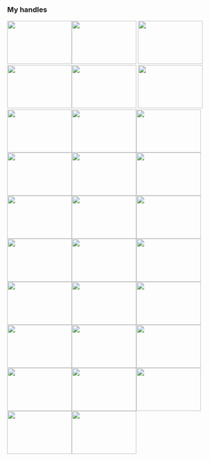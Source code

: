 ### My handles
<a href="https://lightoj.com/user/kungfu-programmer" target="_blank"><img src = "https://lightoj.com/loj-og-image.png" alt = " " width = "150"  height = "100"></a><a href = "https://codeforces.com/profile/KungFu_Programmer"><img src ="https://sun9-53.userapi.com/c840220/v840220027/359b8/DsoLTP6QC_0.jpg"   alt ="" width =" 150" height ="100"></a>
<a href ="https://www.codechef.com/users/kngfuprogramer"><img src ="https://cdn.codechef.com/images/cc-logo-sd.svg"   alt ="" width ="150" height ="100"></a><a href ="https://stackoverflow.com/users/17637695/kungfu-programmer"><img src ="https://miro.medium.com/max/1200/0*UEtwA2ask7vQYW06.png"  alt =" " width ="150" height ="100 "></a><a href ="https://www.linkedin.com/in/kungfu-programmer-711071228//"><img src ="https://www.technipages.com/wp-content/uploads/2020/09/LinkedIn-Does-Not-Load-Images-fix.jpg"   alt ="" width ="150" height ="100 "></a>
<a href = "https://www.codingame.com/profile/78f63b8678b7f54b65fe7765a1a074823106464"><img src ="https://i2.wp.com/blog.zenika.com/wp-content/uploads/2015/04/Vignette_codin-1.jpg?fit=702%2C274&ssl=1"   alt ="" width =" 150" height ="100 "></a><a href ="https://www.hackerearth.com/@KungFu_Programmer"><img src ="https://www.hackerearth.com/blog/wp-content/uploads/2021/12/logo-christmas.svg" alt ="" width ="150" height ="100"></a><a href = "https://www.topcoder.com/members/kungfuprogramer"><img src ="https://www.topcoder.com/wp-content/uploads/2016/01/topcoder-logo.png"   alt ="" width ="150 " height ="100 "></a><a href = "https://www.quora.com/profile/KungFu-Programmer"><img src ="https://www.aadme.co/wp-content/uploads/2021/05/main-qimg-dc1b777005095235798e5dbdb6b710dd.png"   alt ="" width =" 150" height ="100 "></a><a href = "https://docs.microsoft.com/en-us/users/kungfuprogrammer-4565/"><img src ="https://cdn.vox-cdn.com/thumbor/NeSo4JAqv-fFJCIhb5K5eBqvXG4=/7x0:633x417/1200x800/filters:focal(7x0:633x417)/cdn.vox-cdn.com/assets/1311169/mslogo.jpg"   alt ="" width =" 150" height ="100 "></a><a href = "https://atcoder.jp/users/KungFuProgrammer"><img src ="https://repository-images.githubusercontent.com/342857348/04ba8003-26fd-4cb9-8bc1-3cd43d786f03"   alt ="" width =" 150" height ="100 "></a><a href = "https://leetcode.com/KungFu_Programmer/"><img src ="https://assets.leetcode.com/static_assets/public/webpack_bundles/images/logo-dark.e99485d9b.svg"   alt ="" width =" 150" height ="100 "></a><b><a href = "https://www.hackerrank.com/kungfuprogrammer"><img src ="https://camo.githubusercontent.com/49e713e1463692beaff7b552eb60511454485659f6131286eeab9db84e91840a/68747470733a2f2f69302e77702e636f6d2f6772616473696e67616d65732e636f6d2f77702d636f6e74656e742f75706c6f6164732f323031362f30352f3835363737315f3636383232343035333139373834315f313934333639393030395f6f2e706e67"   alt ="" width =" 150" height ="100"></a><a href = "https://medium.com/@KungFu_Programmer"><img src ="https://miro.medium.com/max/2000/1*UmDqXumMVKQzMTG9Sc-scA.png"   alt ="" width =" 150" height ="100"></a><a href = "https://www.codewars.com/users/KungFu_Programmer"><img src ="https://i.pinimg.com/originals/3a/9d/c3/3a9dc37f10e6f213e2af5d49efee5774.png"   alt ="" width =" 150" height ="100"></a><a href = "https://a2oj.com/profile?Username=KungFu_Programmer"><img src ="https://a2oj.com/logo.png"   alt ="" width =" 150" height ="100"></a><a href = "https://cses.fi/user/90137"><img src ="https://cses.fi/logo.png?1"   alt ="" width =" 150" height ="100"></a><a href = "https://exercism.org/profiles/KungFuProgrammer"><img src ="https://angelika.me/elixir-conf-eu-2021/assets/exercism-logo-with-word.svg"   alt ="" width =" 150" height ="100"></a><a href = "https://www.coderbyte.com/profile/KungFuProgrammer"><img src ="https://images.g2crowd.com/uploads/product/image/large_detail/large_detail_de0840ae3396b61382ab711b086b7ba2/coderbyte-for-employers.png"   alt ="" width =" 150" height ="100"></a><a href = "https://projecteuler.net/profile/KungFu_Programmer.png"><img src ="https://raw.githubusercontent.com/verloka/Project-Euler/master/march/logo.jpg"   alt ="" width =" 150" height ="100"></a><a href = "https://acm.timus.ru/author.aspx?id=325005"><img src ="https://acm.timus.ru/images/usu-summer.jpg"   alt ="" width =" 150" height ="100"></a><a href = "https://www.beecrowd.com.br/judge/en/profile/608563"><img src ="https://scontent.fdac24-1.fna.fbcdn.net/v/t39.30808-6/249446889_4438066409596350_7244203966061986561_n.jpg?_nc_cat=111&ccb=1-5&_nc_sid=09cbfe&_nc_ohc=0O5AI_2-1msAX8o5SaH&_nc_oc=AQkWsKFsHYrZRl9WJsrzxewg72P5gH9FTqHUvnglVtDFeSpxGo9crOCRsIHAs7iHzWo&_nc_ht=scontent.fdac24-1.fna&oh=c3b5f904541ffdc13a43d1b9eae7aaf6&oe=61B282BD"   alt ="" width =" 150" height ="100"></a><a href = "https://onlinejudge.org/index.php?option=com_comprofiler&Itemid=3"><img src ="https://scontent.fdac24-1.fna.fbcdn.net/v/t1.6435-9/49949548_293974124636918_4928278142398758912_n.png?_nc_cat=108&ccb=1-5&_nc_sid=09cbfe&_nc_ohc=YcF17NOtfzcAX-HdPHh&_nc_ht=scontent.fdac24-1.fna&oh=17d68f6ee8af4515acb3ba6549bd2bec&oe=61D423A3"   alt ="" width =" 150" height ="100"></a><a href = "https://app.codesignal.com/profile/kungfuprogramer"><img src ="https://app.codesignal.com/img/logos/logo_blue.svg"   alt ="" width =" 150" height ="100"></a><a href = "https://csacademy.com/user/KungFu_Programmer"><img src ="https://media-exp1.licdn.com/dms/image/C4E0BAQFVbwrFOlT0iQ/company-logo_200_200/0/1519865939489?e=1646870400&v=beta&t=W3P4QXG4HLVfiQu5lveDjIaMNLibscJxJsSoO6zS09g"   alt ="" width =" 150" height ="100"></a><a href = "https://www.spoj.com/users/kngfuprogramer/"><img src ="https://static.commonlounge.com/fp/original/TkQwd6an9Elt8Kv7eJ48w9WP4o7VdV1520371936"   alt ="" width =" 150" height ="100"></a><a href = "https://www.khanacademy.org/profile/KungFuProgrammer"><img src ="https://www.asharpeye.com/wp-content/uploads/2010/11/khan-academy-logo-png-5.png"   alt ="" width =" 150" height ="100"></a><a href = "https://data.typeracer.com/pit/profile?user=kungfu_programmer"><img src ="https://www.reviewstream.com/images_items/kJX7YGDl4.jpg"   alt ="" width =" 150" height ="100"></a><a href = "https://open.kattis.com/users/kungfu-programmer"><img src ="https://demo.kattis.com/images/site-logo?v=9f27438a5e546521d9ffd9406835cbd1"   alt ="" width =" 150" height ="100"></a>
